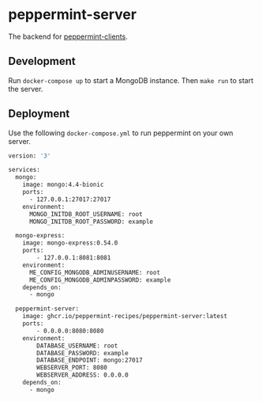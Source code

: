 # peppermint-server

The backend for [peppermint-clients](https://github.com/peppermint-recipes/peppermint-clients).


## Development

Run `docker-compose up` to start a MongoDB instance.
Then `make run` to start the server.


## Deployment

Use the following `docker-compose.yml` to run peppermint on your own server.

```sh
version: '3'

services:
  mongo:
    image: mongo:4.4-bionic
    ports:
      - 127.0.0.1:27017:27017
    environment:
      MONGO_INITDB_ROOT_USERNAME: root
      MONGO_INITDB_ROOT_PASSWORD: example

  mongo-express:
    image: mongo-express:0.54.0
    ports:
        - 127.0.0.1:8081:8081
    environment:
      ME_CONFIG_MONGODB_ADMINUSERNAME: root
      ME_CONFIG_MONGODB_ADMINPASSWORD: example
    depends_on:
      - mongo

  peppermint-server:
    image: ghcr.io/peppermint-recipes/peppermint-server:latest
    ports:
        - 0.0.0.0:8080:8080
    environment:
        DATABASE_USERNAME: root
        DATABASE_PASSWORD: example
        DATABASE_ENDPOINT: mongo:27017
        WEBSERVER_PORT: 8080
        WEBSERVER_ADDRESS: 0.0.0.0
    depends_on:
      - mongo

```
